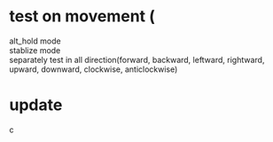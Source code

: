 # test on movement (
alt_hold mode </br>
stablize mode </br>
separately test in all direction(forward, backward, leftward, rightward, upward, downward, clockwise, anticlockwise) </br>
# update
c
